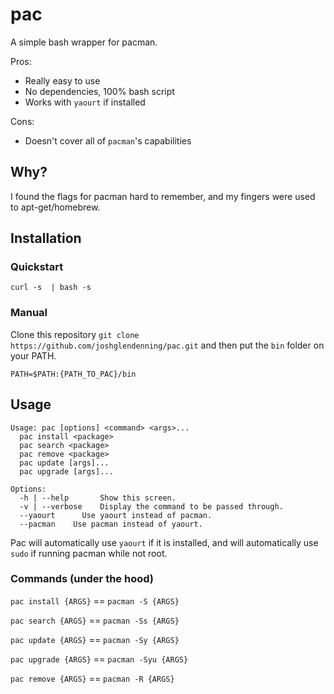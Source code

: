 pac
===

A simple bash wrapper for pacman.

Pros:
* Really easy to use
* No dependencies, 100% bash script
* Works with `yaourt` if installed

Cons:
* Doesn't cover all of `pacman`'s capabilities

## Why?

I found the flags for pacman hard to remember, and my fingers were used to
apt-get/homebrew.

## Installation

### Quickstart
```
curl -s  | bash -s
```

### Manual
Clone this repository `git clone https://github.com/joshglendenning/pac.git`
and then put the `bin` folder on your PATH.

```
PATH=$PATH:{PATH_TO_PAC}/bin
```

## Usage

```
Usage: pac [options] <command> <args>...
  pac install <package>
  pac search <package>
  pac remove <package>
  pac update [args]...
  pac upgrade [args]...

Options:
  -h | --help		Show this screen.
  -v | --verbose 	Display the command to be passed through.
  --yaourt		Use yaourt instead of pacman.
  --pacman    Use pacman instead of yaourt.
```

Pac will automatically use `yaourt` if it is installed, and will automatically use `sudo` if running pacman while not root.

### Commands (under the hood)

`pac install {ARGS}` == `pacman -S {ARGS}`

`pac search {ARGS}`  == `pacman -Ss {ARGS}`

`pac update {ARGS}`  == `pacman -Sy {ARGS}`

`pac upgrade {ARGS}` == `pacman -Syu {ARGS}`

`pac remove {ARGS}`  == `pacman -R {ARGS}`

